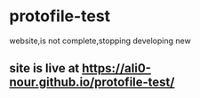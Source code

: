 # protofile-test
website,is not complete,stopping developing new
## site is live at https://ali0-nour.github.io/protofile-test/
